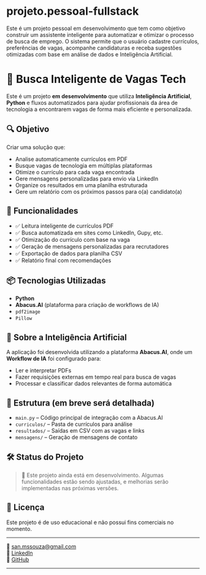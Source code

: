 # projeto.pessoal-fullstack
Este é um projeto pessoal em desenvolvimento que tem como objetivo construir um assistente inteligente para automatizar e otimizar o processo de busca de emprego. 
O sistema permite que o usuário cadastre currículos, preferências de vagas, acompanhe candidaturas e receba sugestões otimizadas com base em análise de dados e Inteligência Artificial.

# 🤖 Busca Inteligente de Vagas Tech

Este é um projeto **em desenvolvimento** que utiliza **Inteligência Artificial**, **Python** e fluxos automatizados para ajudar profissionais da área de tecnologia a encontrarem vagas de forma mais eficiente e personalizada.

## 🔍 Objetivo

Criar uma solução que:

- Analise automaticamente currículos em PDF
- Busque vagas de tecnologia em múltiplas plataformas
- Otimize o currículo para cada vaga encontrada
- Gere mensagens personalizadas para envio via LinkedIn
- Organize os resultados em uma planilha estruturada
- Gere um relatório com os próximos passos para o(a) candidato(a)

## 🚀 Funcionalidades

- ✅ Leitura inteligente de currículos PDF
- ✅ Busca automatizada em sites como LinkedIn, Gupy, etc.
- ✅ Otimização do currículo com base na vaga
- ✅ Geração de mensagens personalizadas para recrutadores
- ✅ Exportação de dados para planilha CSV
- ✅ Relatório final com recomendações

## 📦 Tecnologias Utilizadas

- **Python**
- **Abacus.AI** (plataforma para criação de workflows de IA)
- `pdf2image`
- `Pillow`

## 🧠 Sobre a Inteligência Artificial

A aplicação foi desenvolvida utilizando a plataforma **Abacus.AI**, onde um **Workflow de IA** foi configurado para:

- Ler e interpretar PDFs
- Fazer requisições externas em tempo real para busca de vagas
- Processar e classificar dados relevantes de forma automática

## 📂 Estrutura (em breve será detalhada)

- `main.py` – Código principal de integração com a Abacus.AI
- `curriculos/` – Pasta de currículos para análise
- `resultados/` – Saídas em CSV com as vagas e links
- `mensagens/` – Geração de mensagens de contato

## 🛠️ Status do Projeto

> 🚧 Este projeto ainda está em desenvolvimento. Algumas funcionalidades estão sendo ajustadas, e melhorias serão implementadas nas próximas versões.

## 🧾 Licença

Este projeto é de uso educacional e não possui fins comerciais no momento.

---


📧 san.mssouza@gmail.com  
🔗 [LinkedIn](https://www.linkedin.com/in/sandramssouza)  
🔗 [GitHub](https://github.com/Sandra-MSouza)

---

